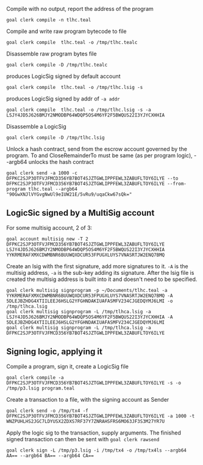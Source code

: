 Compile with no output, report the address of the program

```
goal clerk compile -n tlhc.teal
```

Compile and write raw program bytecode to file

```
goal clerk compile  tlhc.teal -o /tmp/tlhc.tealc
```

Disassemble raw program bytes file

```
goal clerk compile -D /tmp/tlhc.tealc
```

produces LogicSig signed by default account

```
goal clerk compile  tlhc.teal -o /tmp/tlhc.lsig -s
```

produces LogicSig signed by addr of `-a addr`

```
goal clerk compile  tlhc.teal -o /tmp/tlhc.lsig -s -a LSJY4JD5J626BMJY2NMODBP64WDQP5OS4M6YF2F5BWQUS22I3YJYCXHHIA
```

Disassemble a LogicSig

```
goal clerk compile -D /tmp/tlhc.lsig
```

Unlock a hash contract, send from the escrow account governed by the program. To and CloseRemainderTo must be same (as per program logic), --argb64 unlocks the hash contract

```
goal clerk send -a 1000 -c DFPKC2SJP3OTFVJFMCD356YB7BOT4SJZTGWLIPPFEWL3ZABUFLTOY6ILYE --to DFPKC2SJP3OTFVJFMCD356YB7BOT4SJZTGWLIPPFEWL3ZABUFLTOY6ILYE --from-program tlhc.teal --argb64 "90GwXNJlVYGvgNwUl9eIUW21E/5vRu9/uqaCkw67sQk="
```


## LogicSic signed by a MultiSig account

For some multisig account, 2 of 3:

```
goal account multisig new -T 2 DFPKC2SJP3OTFVJFMCD356YB7BOT4SJZTGWLIPPFEWL3ZABUFLTOY6ILYE LSJY4JD5J626BMJY2NMODBP64WDQP5OS4M6YF2F5BWQUS22I3YJYCXHHIA YYKRMERAFXMXCDWMBNR6BUUWQXDCUR53FPUGXLUYS7VNASRTJW2ENQ7BMQ
```

Create an lsig with the first signature, add more signatures to it. `-A` is the multisig address, `-a` is the sub-key adding its signature. After the lsig file is created the multisig address is built into it and doesn't need to be specified.

```
goal clerk multisig signprogram -p ~/Documents/tlhc.teal -a YYKRMERAFXMXCDWMBNR6BUUWQXDCUR53FPUGXLUYS7VNASRTJW2ENQ7BMQ -A 5DLEJBZHDG4XTIILEEJ6HSLG2YFGHNDAKIUAFASMFV234CJGEDQYMJ6LMI -o /tmp/tlhca.lsig
goal clerk multisig signprogram -L /tmp/tlhca.lsig -a LSJY4JD5J626BMJY2NMODBP64WDQP5OS4M6YF2F5BWQUS22I3YJYCXHHIA -A 5DLEJBZHDG4XTIILEEJ6HSLG2YFGHNDAKIUAFASMFV234CJGEDQYMJ6LMI
goal clerk multisig signprogram -L /tmp/tlhca.lsig -a DFPKC2SJP3OTFVJFMCD356YB7BOT4SJZTGWLIPPFEWL3ZABUFLTOY6ILYE
```

## Signing logic, applying it

Compile a program, sign it, create a LogicSig file

```
goal clerk compile -a DFPKC2SJP3OTFVJFMCD356YB7BOT4SJZTGWLIPPFEWL3ZABUFLTOY6ILYE -s -o /tmp/p3.lsig program.teal
```

Create a transaction to a file, with the signing account as Sender

```
goal clerk send -o /tmp/tx4 -f DFPKC2SJP3OTFVJFMCD356YB7BOT4SJZTGWLIPPFEWL3ZABUFLTOY6ILYE -a 1000 -t WNZPUHLHS2JGC7LDYUSX2ZDXS7RF37Y7ZNRAHSFRS6MO63JF3S3M27YR7U
```

Apply the logic sig to the transaction, supply arguments. The finished signed transaction can then be sent with `goal clerk rawsend`

```
goal clerk sign -L /tmp/p3.lsig -i /tmp/tx4 -o /tmp/tx4ls --argb64 AA== --argb64 BA== --argb64 CA==
```